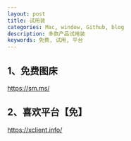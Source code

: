 ```yaml
---
layout: post
title: 试用装
categories: Mac, window, Github, blog
description: 多款产品试用装
keywords: 免费, 试用, 平台
---
```


## 1、免费图床
https://sm.ms/

## 2、喜欢平台【免】
https://xclient.info/


